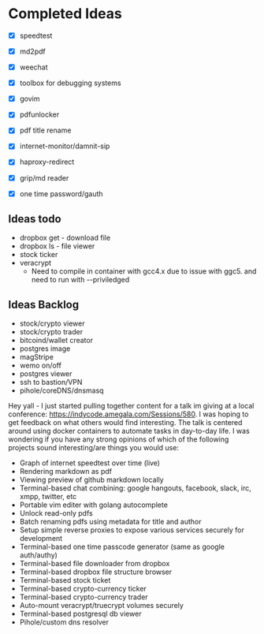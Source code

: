 # Completed Ideas
  - [x] speedtest
  - [x] md2pdf
  - [x] weechat
  - [x] toolbox for debugging systems
  - [x] govim
  - [x] pdfunlocker
  - [x] pdf title rename
  - [x] internet-monitor/damnit-sip
  - [x] haproxy-redirect
  - [x] grip/md reader
  - [x] one time password/gauth
  
  
## Ideas todo
  * dropbox get - download file
  * dropbox ls - file viewer
  * stock ticker
  * veracrypt
    * Need to compile in container with gcc4.x due to issue with ggc5. and need to run with --priviledged
  
## Ideas Backlog
  * stock/crypto viewer
  * stock/crypto trader
  * bitcoind/wallet creator
  * postgres image
  * magStripe
  * wemo on/off
  * postgres viewer
  * ssh to bastion/VPN
  * pihole/coreDNS/dnsmasq


Hey yall - I just started pulling together content for a talk im giving at a local conference: https://indycode.amegala.com/Sessions/580. I was hoping to get feedback on what others would find interesting.  The talk is centered around using docker containers to automate tasks in day-to-day life. I was wondering if you have any strong opinions of which of the following projects sound interesting/are things you would use:

  - Graph of internet speedtest over time (live)
  - Rendering markdown as pdf
  - Viewing preview of github markdown locally
  - Terminal-based chat combining: google hangouts, facebook, slack, irc, xmpp, twitter, etc
  - Portable vim editer with golang autocomplete
  - Unlock read-only pdfs
  - Batch renaming pdfs using metadata for title and author
  - Setup simple reverse proxies to expose various services securely for development
  - Terminal-based one time passcode generator (same as google auth/authy)
  - Terminal-based file downloader from dropbox
  - Terminal-based dropbox file structure browser
  - Terminal-based stock ticket
  - Terminal-based crypto-currency ticker
  - Terminal-based crypto-currency trader
  - Auto-mount veracrypt/truecrypt volumes securely
  - Terminal-based postgresql db viewer
  - Pihole/custom dns resolver
